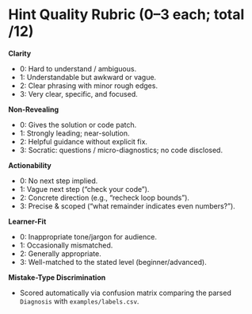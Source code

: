 # Hint Quality Rubric (0–3 each; total /12)

**Clarity**
- 0: Hard to understand / ambiguous.
- 1: Understandable but awkward or vague.
- 2: Clear phrasing with minor rough edges.
- 3: Very clear, specific, and focused.

**Non-Revealing**
- 0: Gives the solution or code patch.
- 1: Strongly leading; near-solution.
- 2: Helpful guidance without explicit fix.
- 3: Socratic: questions / micro-diagnostics; no code disclosed.

**Actionability**
- 0: No next step implied.
- 1: Vague next step (“check your code”).
- 2: Concrete direction (e.g., “recheck loop bounds”).
- 3: Precise & scoped (“what remainder indicates even numbers?”).

**Learner-Fit**
- 0: Inappropriate tone/jargon for audience.
- 1: Occasionally mismatched.
- 2: Generally appropriate.
- 3: Well-matched to the stated level (beginner/advanced).

**Mistake-Type Discrimination**
- Scored automatically via confusion matrix comparing the parsed `Diagnosis` with `examples/labels.csv`.
